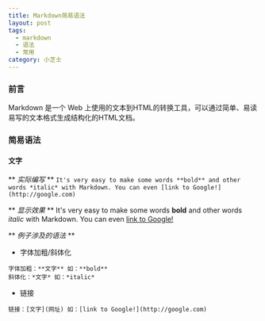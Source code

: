 ```yaml
---
title: Markdown简易语法
layout: post
tags:
  - markdown
  - 语法
  - 常用
category: 小芝士
---
```

### 前言
Markdown 是一个 Web 上使用的文本到HTML的转换工具，可以通过简单、易读易写的文本格式生成结构化的HTML文档。
### 简易语法
#### 文字
** *实际编写* **
`
It's very easy to make some words **bold** and other words *italic* with Markdown. You can even [link to Google!](http://google.com)
`

** *显示效果* **
It's very easy to make some words **bold** and other words *italic* with Markdown. You can even [link to Google!](http://google.com)

** *例子涉及的语法* **
- 字体加粗/斜体化

```
字体加粗：**文字** 如：**bold**
斜体化：*文字* 如：*italic*
```
- 链接

`
链接：[文字](网址) 如：[link to Google!](http://google.com)
`
